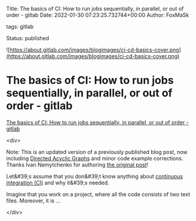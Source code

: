Title: The basics of CI: How to run jobs sequentially, in parallel, or out of order - gitlab
Date: 2022-01-30 07:23:25.732744+00:00
Author: FoxMaSk 

tags: gitlab

Status: published


![https://about.gitlab.com/images/blogimages/ci-cd-basics-cover.png](https://about.gitlab.com/images/blogimages/ci-cd-basics-cover.png)


# The basics of CI: How to run jobs sequentially, in parallel, or out of order - gitlab

[The basics of CI: How to run jobs sequentially, in parallel, or out of order - gitlab](https://about.gitlab.com/blog/2020/12/10/basics-of-gitlab-ci-updated/)

&lt;div&gt;

Note: This is an updated version of a previously published blog post,
now including [Directed Acyclic
Graphs](https://docs.gitlab.com/ee/ci/directed_acyclic_graph/index.html)
and minor code example corrections. Thanks Ivan Nemytchenko for
authoring [the original
post](/blog/2016/07/29/the-basics-of-gitlab-ci/)!

Let\&#39;s assume that you don\&#39;t know anything about [continuous
integration (CI)](/stages-devops-lifecycle/continuous-integration/) and
why it\&#39;s needed.

Imagine that you work on a project, where all the code consists of two
text files. Moreover, it is ...

&lt;/div&gt;